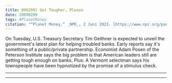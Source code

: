 ```yaml
---
title: 090209) Get Tougher, Please
date: 20090209
tags: #PlanetMoney
citation: "“Planet Money,” _NPR_, 2 Juni 2023. [https://www.npr.org/podcasts/510289/planet-money](https://www.npr.org/podcasts/510289/planet-money) (diakses 4 Juni 2023)."
---
```


On Tuesday, U.S. Treasury Secretary Tim Geithner is expected to unveil the government's latest plan for helping troubled banks. Early reports say it's something of a public/private partnership. Economist Adam Posen of the Peterson Institute says the big problem is that American leaders still are getting tough enough on banks. Plus: A Vermont selectman says his townspeople have been hypnotized by the promise of a stimulus check.

----



----

